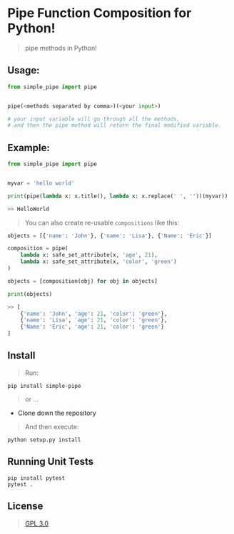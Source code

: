 # Pipe Function Composition for Python!
> pipe methods in Python!

## Usage:
```python
from simple_pipe import pipe


pipe(<methods separated by comma>)(<your input>)

# your input variable will go through all the methods,
# and then the pipe method will return the final modified variable.
```

## Example:
```python
from simple_pipe import pipe


myvar = 'hello world'

print(pipe(lambda x: x.title(), lambda x: x.replace(' ', ''))(myvar))

>> HelloWorld
```

> You can also create re-usable `compositions` like this:
```python
objects = [{'name': 'John'}, {'name': 'Lisa'}, {'Name': 'Eric'}]

composition = pipe(
    lambda x: safe_set_attribute(x, 'age', 21),
    lambda x: safe_set_attribute(x, 'color', 'green')
)

objects = [composition(obj) for obj in objects]

print(objects)

>> [
    {'name': 'John', 'age': 21, 'color': 'green'},
    {'name': 'Lisa', 'age': 21, 'color': 'green'},
    {'Name': 'Eric', 'age': 21, 'color': 'green'}
]
```

## Install
> Run:

    pip install simple-pipe

> or ...

* Clone down the repository

> And then execute:

    python setup.py install

## Running Unit Tests

    pip install pytest
    pytest .

## License
> [GPL 3.0](gpl-3.0.md)
